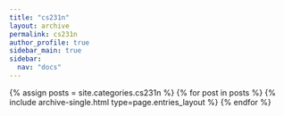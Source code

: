 ```yaml
---
title: "cs231n"
layout: archive
permalink: cs231n
author_profile: true
sidebar_main: true
sidebar:
  nav: "docs"
---
```



{% assign posts = site.categories.cs231n %}
{% for post in posts %} {% include archive-single.html type=page.entries_layout %} {% endfor %}
